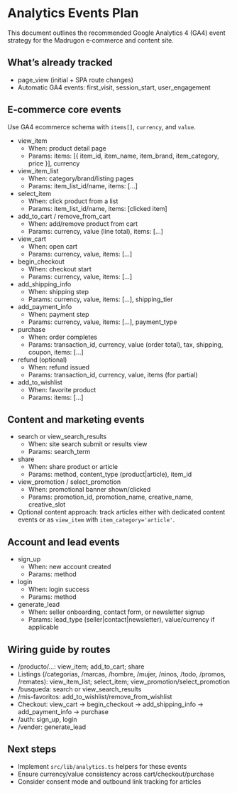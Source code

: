 # Analytics Events Plan

This document outlines the recommended Google Analytics 4 (GA4) event strategy for the Madrugon e‑commerce and content site.

## What’s already tracked

- page_view (initial + SPA route changes)
- Automatic GA4 events: first_visit, session_start, user_engagement

## E‑commerce core events

Use GA4 ecommerce schema with `items[]`, `currency`, and `value`.

- view_item
  - When: product detail page
  - Params: items: [{ item_id, item_name, item_brand, item_category, price }], currency
- view_item_list
  - When: category/brand/listing pages
  - Params: item_list_id/name, items: [...]
- select_item
  - When: click product from a list
  - Params: item_list_id/name, items: [clicked item]
- add_to_cart / remove_from_cart
  - When: add/remove product from cart
  - Params: currency, value (line total), items: [...]
- view_cart
  - When: open cart
  - Params: currency, value, items: [...]
- begin_checkout
  - When: checkout start
  - Params: currency, value, items: [...]
- add_shipping_info
  - When: shipping step
  - Params: currency, value, items: [...], shipping_tier
- add_payment_info
  - When: payment step
  - Params: currency, value, items: [...], payment_type
- purchase
  - When: order completes
  - Params: transaction_id, currency, value (order total), tax, shipping, coupon, items: [...]
- refund (optional)
  - When: refund issued
  - Params: transaction_id, currency, value, items (for partial)
- add_to_wishlist
  - When: favorite product
  - Params: items: [...]

## Content and marketing events

- search or view_search_results
  - When: site search submit or results view
  - Params: search_term
- share
  - When: share product or article
  - Params: method, content_type (product|article), item_id
- view_promotion / select_promotion
  - When: promotional banner shown/clicked
  - Params: promotion_id, promotion_name, creative_name, creative_slot
- Optional content approach: track articles either with dedicated content events or as `view_item` with `item_category='article'`.

## Account and lead events

- sign_up
  - When: new account created
  - Params: method
- login
  - When: login success
  - Params: method
- generate_lead
  - When: seller onboarding, contact form, or newsletter signup
  - Params: lead_type (seller|contact|newsletter), value/currency if applicable

## Wiring guide by routes

- /producto/...: view_item; add_to_cart; share
- Listings (/categorias, /marcas, /hombre, /mujer, /ninos, /todo, /promos, /remates): view_item_list; select_item; view_promotion/select_promotion
- /busqueda: search or view_search_results
- /mis-favoritos: add_to_wishlist/remove_from_wishlist
- Checkout: view_cart → begin_checkout → add_shipping_info → add_payment_info → purchase
- /auth: sign_up, login
- /vender: generate_lead

## Next steps

- Implement `src/lib/analytics.ts` helpers for these events
- Ensure currency/value consistency across cart/checkout/purchase
- Consider consent mode and outbound link tracking for articles
